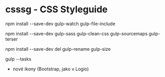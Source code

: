 # csssg - CSS Styleguide


npm install --save-dev gulp-watch gulp-file-include

npm install --save-dev gulp-sass gulp-clean-css gulp-sourcemaps gulp-terser

npm install --save-dev del gulp-rename gulp-size

gulp --tasks


- nové ikony (Bootstrap, jako v Logio)

